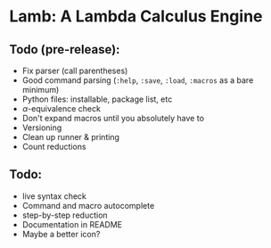 # Lamb: A Lambda Calculus Engine


## Todo (pre-release):
 - Fix parser (call parentheses)
 - Good command parsing (`:help`, `:save`, `:load`, `:macros` as a bare minimum)
 - Python files: installable, package list, etc
 - $\alpha$-equivalence check
 - Don't expand macros until you absolutely have to
 - Versioning
 - Clean up runner & printing
 - Count reductions

## Todo:
 - live syntax check
 - Command and macro autocomplete
 - step-by-step reduction
 - Documentation in README
 - Maybe a better icon?
